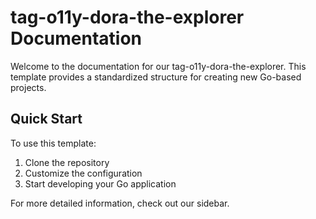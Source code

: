 # tag-o11y-dora-the-explorer Documentation

Welcome to the documentation for our tag-o11y-dora-the-explorer. This template provides a standardized structure for creating new Go-based projects.

## Quick Start

To use this template:

1. Clone the repository
2. Customize the configuration
3. Start developing your Go application

For more detailed information, check out our sidebar.
